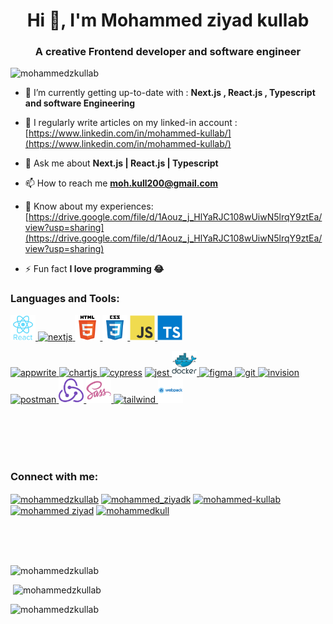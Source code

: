 <h1 align="center">Hi 👋, I'm Mohammed ziyad kullab</h1>
<h3 align="center">A creative Frontend developer and software engineer</h3>

<p align="left"> <img src="https://komarev.com/ghpvc/?username=mohammedzkullab&label=Profile%20views&color=0e75b6&style=flat" alt="mohammedzkullab" /> </p>

- 🌱 I’m currently getting up-to-date with : **Next.js , React.js , Typescript and software Engineering**

- 📝 I regularly write articles on my linked-in account : [https://www.linkedin.com/in/mohammed-kullab/](https://www.linkedin.com/in/mohammed-kullab/)

- 💬 Ask me about **Next.js | React.js | Typescript**

- 📫 How to reach me **moh.kull200@gmail.com**

- 📄 Know about my experiences: [https://drive.google.com/file/d/1Aouz_j_HlYaRJC108wUiwN5lrqY9ztEa/view?usp=sharing](https://drive.google.com/file/d/1Aouz_j_HlYaRJC108wUiwN5lrqY9ztEa/view?usp=sharing)

- ⚡ Fun fact **I love programming 😂**

<h3 align="left">Languages and Tools:</h3>
<a href="https://reactjs.org/" target="_blank" rel="noreferrer"> <img src="https://raw.githubusercontent.com/devicons/devicon/master/icons/react/react-original-wordmark.svg" alt="react" width="40" height="40"/> </a>
<a href="https://nextjs.org/" target="_blank" rel="noreferrer"> <img src="https://cdn.worldvectorlogo.com/logos/nextjs-2.svg" alt="nextjs" width="40" height="40"/> </a>
<a href="https://www.w3.org/html/" target="_blank" rel="noreferrer"> <img src="https://raw.githubusercontent.com/devicons/devicon/master/icons/html5/html5-original-wordmark.svg" alt="html5" width="40" height="40"/> </a>
<a href="https://www.w3schools.com/css/" target="_blank" rel="noreferrer"> <img src="https://raw.githubusercontent.com/devicons/devicon/master/icons/css3/css3-original-wordmark.svg" alt="css3" width="40" height="40"/> </a>
<a href="https://developer.mozilla.org/en-US/docs/Web/JavaScript" target="_blank" rel="noreferrer"> <img src="https://raw.githubusercontent.com/devicons/devicon/master/icons/javascript/javascript-original.svg" alt="javascript" width="40" height="40"/> </a>
<a href="https://www.typescriptlang.org/" target="_blank" rel="noreferrer"> <img src="https://raw.githubusercontent.com/devicons/devicon/master/icons/typescript/typescript-original.svg" alt="typescript" width="40" height="40"/> </a>

<p align="left"> <a href="https://appwrite.io" target="_blank" rel="noreferrer"> <img src="https://www.vectorlogo.zone/logos/appwriteio/appwriteio-icon.svg" alt="appwrite" width="40" height="40"/> </a> 
<a href="https://www.chartjs.org" target="_blank" rel="noreferrer"> <img src="https://www.chartjs.org/media/logo-title.svg" alt="chartjs" width="40" height="40"/> </a>
<a href="https://www.cypress.io" target="_blank" rel="noreferrer"> <img src="https://raw.githubusercontent.com/simple-icons/simple-icons/6e46ec1fc23b60c8fd0d2f2ff46db82e16dbd75f/icons/cypress.svg" alt="cypress" width="40" height="40"/></a>
<a href="https://jestjs.io" target="_blank" rel="noreferrer"> <img src="https://www.vectorlogo.zone/logos/jestjsio/jestjsio-icon.svg" alt="jest" width="40" height="40"/> </a>
<a href="https://www.docker.com/" target="_blank" rel="noreferrer"> <img src="https://raw.githubusercontent.com/devicons/devicon/master/icons/docker/docker-original-wordmark.svg" alt="docker" width="40" height="40"/> </a> <a href="https://www.figma.com/" target="_blank" rel="noreferrer"> <img src="https://www.vectorlogo.zone/logos/figma/figma-icon.svg" alt="figma" width="40" height="40"/> </a> <a href="https://git-scm.com/" target="_blank" rel="noreferrer"> <img src="https://www.vectorlogo.zone/logos/git-scm/git-scm-icon.svg" alt="git" width="40" height="40"/> </a> 
<a href="https://www.invisionapp.com/" target="_blank" rel="noreferrer"> <img src="https://www.vectorlogo.zone/logos/invisionapp/invisionapp-icon.svg" alt="invision" width="40" height="40"/> </a>
<a href="https://postman.com" target="_blank" rel="noreferrer"> <img src="https://www.vectorlogo.zone/logos/getpostman/getpostman-icon.svg" alt="postman" width="40" height="40"/> </a>
<a href="https://redux.js.org" target="_blank" rel="noreferrer"> <img src="https://raw.githubusercontent.com/devicons/devicon/master/icons/redux/redux-original.svg" alt="redux" width="40" height="40"/> </a>
<a href="https://sass-lang.com" target="_blank" rel="noreferrer"> <img src="https://raw.githubusercontent.com/devicons/devicon/master/icons/sass/sass-original.svg" alt="sass" width="40" height="40"/> </a>
<a href="https://tailwindcss.com/" target="_blank" rel="noreferrer"> <img src="https://www.vectorlogo.zone/logos/tailwindcss/tailwindcss-icon.svg" alt="tailwind" width="40" height="40"/> </a> 
<a href="https://webpack.js.org" target="_blank" rel="noreferrer"> <img src="https://raw.githubusercontent.com/devicons/devicon/d00d0969292a6569d45b06d3f350f463a0107b0d/icons/webpack/webpack-original-wordmark.svg" alt="webpack" width="40" height="40"/>
</a>
 </p>

<br />
<br />
<br />
<br />

<h3 align="left">Connect with me:</h3>
<p align="left">
<a href="https://dev.to/mohammedzkullab" target="blank"><img align="center" src="https://raw.githubusercontent.com/rahuldkjain/github-profile-readme-generator/master/src/images/icons/Social/devto.svg" alt="mohammedzkullab" height="30" width="40" /></a>
<a href="https://twitter.com/mohammed_ziyadk" target="blank"><img align="center" src="https://raw.githubusercontent.com/rahuldkjain/github-profile-readme-generator/master/src/images/icons/Social/twitter.svg" alt="mohammed_ziyadk" height="30" width="40" /></a>
<a href="https://linkedin.com/in/mohammed-kullab" target="blank"><img align="center" src="https://raw.githubusercontent.com/rahuldkjain/github-profile-readme-generator/master/src/images/icons/Social/linked-in-alt.svg" alt="mohammed-kullab" height="30" width="40" /></a>
<a href="https://fb.com/mohammed ziyad" target="blank"><img align="center" src="https://raw.githubusercontent.com/rahuldkjain/github-profile-readme-generator/master/src/images/icons/Social/facebook.svg" alt="mohammed ziyad" height="30" width="40" /></a>
<a href="https://www.leetcode.com/mohammedkull" target="blank"><img align="center" src="https://raw.githubusercontent.com/rahuldkjain/github-profile-readme-generator/master/src/images/icons/Social/leet-code.svg" alt="mohammedkull" height="30" width="40" /></a>
</p>
<br />
<br />
<br />




<p><img style="width:100%;height:150px" src="https://github-readme-stats.vercel.app/api/top-langs?username=mohammedzkullab&show_icons=true&locale=en&layout=compact" alt="mohammedzkullab" /></p>

<p>&nbsp;<img style="width:100%;height:150px"  src="https://github-readme-stats.vercel.app/api?username=mohammedzkullab&show_icons=true&locale=en" alt="mohammedzkullab" /></p>

<p><img style="width:100%;height:150px"  src="https://github-readme-streak-stats.herokuapp.com/?user=mohammedzkullab&" alt="mohammedzkullab" /></p>
